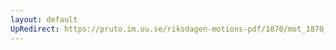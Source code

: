 ```yaml
---
layout: default
UpRedirect: https://pruto.im.uu.se/riksdagen-motions-pdf/1870/mot_1870__ak__117/mot_1870__ak__117-001.pdf
---
```

